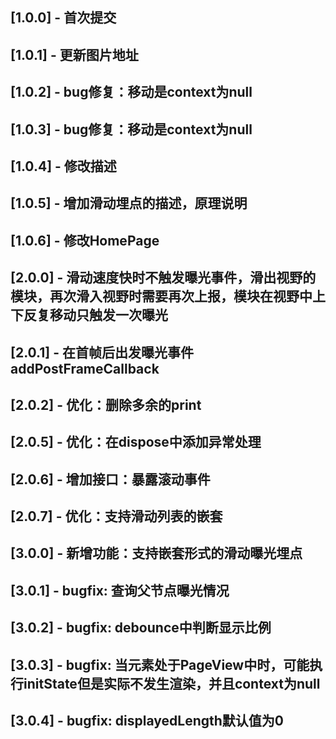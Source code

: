 ## [1.0.0] - 首次提交
## [1.0.1] - 更新图片地址
## [1.0.2] - bug修复：移动是context为null
## [1.0.3] - bug修复：移动是context为null
## [1.0.4] - 修改描述
## [1.0.5] - 增加滑动埋点的描述，原理说明
## [1.0.6] - 修改HomePage
## [2.0.0] - 滑动速度快时不触发曝光事件，滑出视野的模块，再次滑入视野时需要再次上报，模块在视野中上下反复移动只触发一次曝光
## [2.0.1] - 在首帧后出发曝光事件 addPostFrameCallback
## [2.0.2] - 优化：删除多余的print
## [2.0.5] - 优化：在dispose中添加异常处理
## [2.0.6] - 增加接口：暴露滚动事件
## [2.0.7] - 优化：支持滑动列表的嵌套
## [3.0.0] - 新增功能：支持嵌套形式的滑动曝光埋点
## [3.0.1] - bugfix: 查询父节点曝光情况
## [3.0.2] - bugfix: debounce中判断显示比例
## [3.0.3] - bugfix: 当元素处于PageView中时，可能执行initState但是实际不发生渲染，并且context为null
## [3.0.4] - bugfix: displayedLength默认值为0
